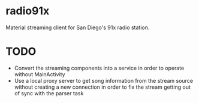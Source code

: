 # radio91x
Material streaming client for San Diego's 91x radio station.
# TODO
- Convert the streaming components into a service in order to operate without MainActivity
- Use a local proxy server to get song information from the stream source without creating a new connection in order to fix the stream getting out of sync with the parser task
